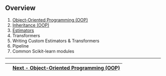 ## Overview
1. [Object-Oriented Programming (OOP)](./object-oriented-programming.md "Object-Oriented Programming (OOP)")
2. [Inheritance (OOP)](./inheritance.md "Inheritance (OOP)")
3. [Estimators](./estimators "Estimators")
4. Transformers
5. Writing Custom Estimators & Transformers
6. Pipeline
7. Common Scikit-learn modules

---
|| [Next - Object-Oriented Programming (OOP)](./object-oriented-programming.md "Object-Oriented Programming (OOP)") |
|------| --- |

